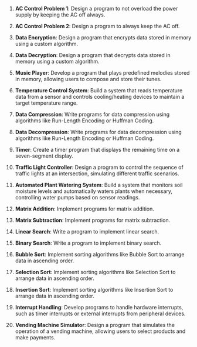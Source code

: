 1. **AC Control Problem 1**: Design a program to not overload the power supply by keeping the AC off always.

2. **AC Control Problem 2**: Design a program to always keep the AC off.

3. **Data Encryption**: Design a program that encrypts data stored in memory using a custom algorithm.

4. **Data Decryption**: Design a program that decrypts data stored in memory using a custom algorithm.

5. **Music Player**: Develop a program that plays predefined melodies stored in memory, allowing users to compose and store their tunes.

6. **Temperature Control System**: Build a system that reads temperature data from a sensor and controls cooling/heating devices to maintain a target temperature range.

7. **Data Compression**: Write programs for data compression using algorithms like Run-Length Encoding or Huffman Coding.

8. **Data Decompression**: Write programs for data decompression using algorithms like Run-Length Encoding or Huffman Coding.

9. **Timer**: Create a timer program that displays the remaining time on a seven-segment display.

10. **Traffic Light Controller**: Design a program to control the sequence of traffic lights at an intersection, simulating different traffic scenarios.

11. **Automated Plant Watering System**: Build a system that monitors soil moisture levels and automatically waters plants when necessary, controlling water pumps based on sensor readings.

12. **Matrix Addition**: Implement programs for matrix addition.

13. **Matrix Subtraction**: Implement programs for matrix subtraction.

14. **Linear Search**: Write a program to implement linear search.

15. **Binary Search**: Write a program to implement binary search.

16. **Bubble Sort**: Implement sorting algorithms like Bubble Sort to arrange data in ascending order.

17. **Selection Sort**: Implement sorting algorithms like Selection Sort to arrange data in ascending order.

18. **Insertion Sort**: Implement sorting algorithms like Insertion Sort to arrange data in ascending order.

19. **Interrupt Handling**: Develop programs to handle hardware interrupts, such as timer interrupts or external interrupts from peripheral devices.

20. **Vending Machine Simulator**: Design a program that simulates the operation of a vending machine, allowing users to select products and make payments.